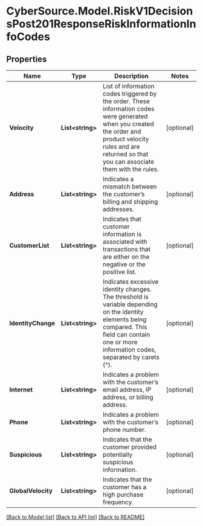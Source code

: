 # CyberSource.Model.RiskV1DecisionsPost201ResponseRiskInformationInfoCodes
## Properties

Name | Type | Description | Notes
------------ | ------------- | ------------- | -------------
**Velocity** | **List&lt;string&gt;** | List of information codes triggered by the order. These information codes were generated when you created the order and product velocity rules and are returned so that you can associate them with the rules.  | [optional] 
**Address** | **List&lt;string&gt;** | Indicates a mismatch between the customer’s billing and shipping addresses. | [optional] 
**CustomerList** | **List&lt;string&gt;** | Indicates that customer information is associated with transactions that are either on the negative or the positive list.  | [optional] 
**IdentityChange** | **List&lt;string&gt;** | Indicates excessive identity changes. The threshold is variable depending on the identity elements being compared. This field can contain one or more information codes, separated by carets (^).  | [optional] 
**Internet** | **List&lt;string&gt;** | Indicates a problem with the customer’s email address, IP address, or billing address. | [optional] 
**Phone** | **List&lt;string&gt;** | Indicates a problem with the customer’s phone number. | [optional] 
**Suspicious** | **List&lt;string&gt;** | Indicates that the customer provided potentially suspicious information. | [optional] 
**GlobalVelocity** | **List&lt;string&gt;** | Indicates that the customer has a high purchase frequency. | [optional] 

[[Back to Model list]](../README.md#documentation-for-models) [[Back to API list]](../README.md#documentation-for-api-endpoints) [[Back to README]](../README.md)

